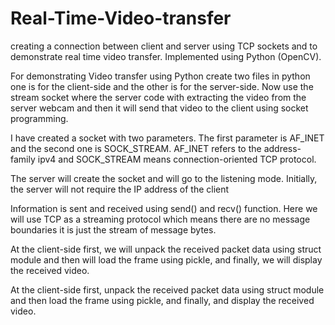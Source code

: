 # Real-Time-Video-transfer
creating a connection between client and server using TCP sockets and to   demonstrate real time video transfer.  Implemented using Python (OpenCV).

For demonstrating Video transfer using Python create two files in python one is for the client-side and the other is for the server-side. Now use the stream socket where the server code with extracting the video from the server webcam and then it will send that video to the client using socket programming.

I have created a socket with two parameters. The first parameter is AF_INET and the second one is SOCK_STREAM. AF_INET refers to the address-family ipv4 and SOCK_STREAM means connection-oriented TCP protocol.

The server will create the socket and will go to the listening mode. Initially, the server will not require the IP address of the client 

Information is sent and received using send() and recv() function. Here we will use TCP as a streaming protocol which means there are no message boundaries it is just the stream of message bytes. 

At the client-side first, we will unpack the received packet data using struct module and then will load the frame using pickle, and finally, we will display the received video.

At the client-side first, unpack the received packet data using struct module and then load the frame using pickle, and finally, and display the received video.
